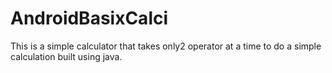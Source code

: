 # AndroidBasixCalci
This is a simple calculator that takes only2 operator at a time to do a simple calculation built using java.
